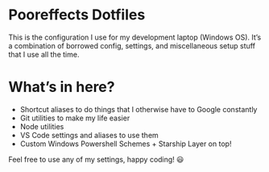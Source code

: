 # Pooreffects Dotfiles
This is the configuration I use for my development laptop (Windows OS). It’s a combination of borrowed config, settings, and miscellaneous setup stuff that I use all the time.

# What’s in here?

- Shortcut aliases to do things that I otherwise have to Google constantly
- Git utilities to make my life easier
- Node utilities
- VS Code settings and aliases to use them
- Custom Windows Powershell Schemes + Starship Layer on top!

Feel free to use any of my settings, happy coding! 😃
